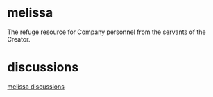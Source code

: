 # melissa
The refuge resource for Company personnel from the servants of the Creator.

# discussions
[melissa discussions](https://github.com/purplevault/melissa/discussions)
